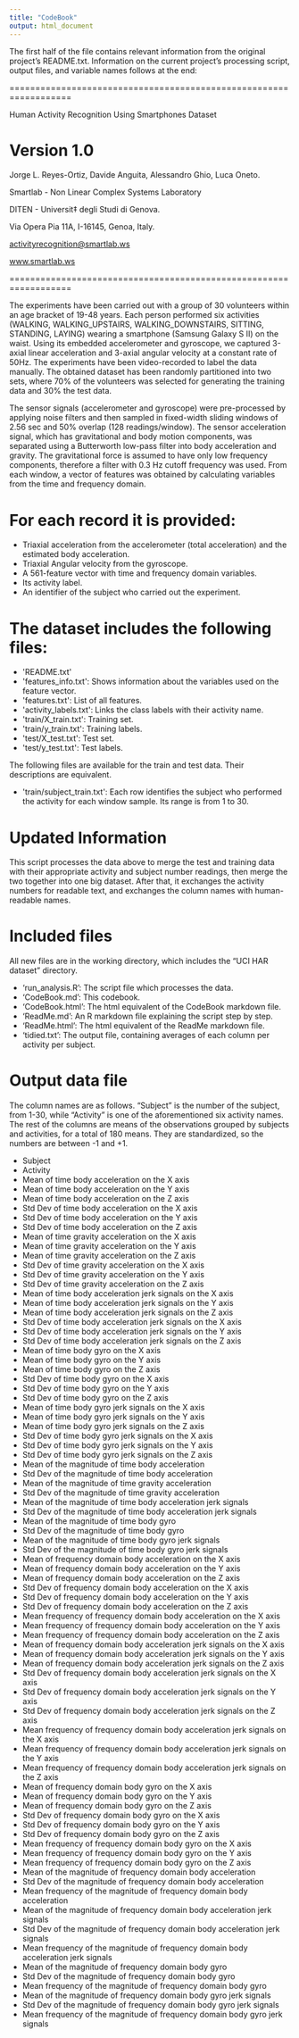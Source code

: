 ```yaml
---
title: "CodeBook"
output: html_document
---
```


The first half of the file contains relevant information from the original project’s README.txt. Information on the current project’s processing script, output files, and variable names follows at the end:


==================================================================

Human Activity Recognition Using Smartphones Dataset

Version 1.0
==================================================================

Jorge L. Reyes-Ortiz, Davide Anguita, Alessandro Ghio, Luca Oneto.

Smartlab - Non Linear Complex Systems Laboratory

DITEN - Universit‡ degli Studi di Genova.

Via Opera Pia 11A, I-16145, Genoa, Italy.

activityrecognition@smartlab.ws

www.smartlab.ws

==================================================================

The experiments have been carried out with a group of 30 volunteers within an age bracket of 19-48 years. Each person performed six activities (WALKING, WALKING_UPSTAIRS, WALKING_DOWNSTAIRS, SITTING, STANDING, LAYING) wearing a smartphone (Samsung Galaxy S II) on the waist. Using its embedded accelerometer and gyroscope, we captured 3-axial linear acceleration and 3-axial angular velocity at a constant rate of 50Hz. The experiments have been video-recorded to label the data manually. The obtained dataset has been randomly partitioned into two sets, where 70% of the volunteers was selected for generating the training data and 30% the test data. 

The sensor signals (accelerometer and gyroscope) were pre-processed by applying noise filters and then sampled in fixed-width sliding windows of 2.56 sec and 50% overlap (128 readings/window). The sensor acceleration signal, which has gravitational and body motion components, was separated using a Butterworth low-pass filter into body acceleration and gravity. The gravitational force is assumed to have only low frequency components, therefore a filter with 0.3 Hz cutoff frequency was used. From each window, a vector of features was obtained by calculating variables from the time and frequency domain.

For each record it is provided:
======================================

- Triaxial acceleration from the accelerometer (total acceleration) and the estimated body acceleration.
- Triaxial Angular velocity from the gyroscope. 
- A 561-feature vector with time and frequency domain variables. 
- Its activity label. 
- An identifier of the subject who carried out the experiment.

The dataset includes the following files:
=========================================

- 'README.txt'
- 'features_info.txt': Shows information about the variables used on the feature vector.
- 'features.txt': List of all features.
- 'activity_labels.txt': Links the class labels with their activity name.
- 'train/X_train.txt': Training set.
- 'train/y_train.txt': Training labels.
- 'test/X_test.txt': Test set.
- 'test/y_test.txt': Test labels.

The following files are available for the train and test data. Their descriptions are equivalent. 

- 'train/subject_train.txt': Each row identifies the subject who performed the activity for each window sample. Its range is from 1 to 30. 



Updated Information
===================
This script processes the data above to merge the test and training data with their appropriate activity and subject number readings, then merge the two together into one big dataset. After that, it exchanges the activity numbers for readable text, and exchanges the column names with human-readable names.

Included files
==============
All new files are in the working directory, which includes the “UCI HAR dataset” directory.

- ‘run_analysis.R’: The script file which processes the data.
- ‘CodeBook.md’: This codebook.
- ‘CodeBook.html’: The html equivalent of the CodeBook markdown file.
- ‘ReadMe.md’: An R markdown file explaining the script step by step.
- ‘ReadMe.html’: The html equivalent of the ReadMe markdown file.
- ‘tidied.txt’: The output file, containing averages of each column per activity per subject.

Output data file
================
The column names are as follows. “Subject” is the number of the subject, from 1-30, while “Activity” is one of the aforementioned six activity names. The rest of the columns are means of the observations grouped by subjects and activities, for a total of 180 means. They are standardized, so the numbers are between -1 and +1.

- Subject
- Activity
- Mean of time body acceleration on the X axis
- Mean of time body acceleration on the Y axis
- Mean of time body acceleration on the Z axis
- Std Dev of time body acceleration on the X axis
- Std Dev of time body acceleration on the Y axis
- Std Dev of time body acceleration on the Z axis
- Mean of time gravity acceleration on the X axis
- Mean of time gravity acceleration on the Y axis
- Mean of time gravity acceleration on the Z axis
- Std Dev of time gravity acceleration on the X axis
- Std Dev of time gravity acceleration on the Y axis
- Std Dev of time gravity acceleration on the Z axis
- Mean of time body acceleration jerk signals on the X axis
- Mean of time body acceleration jerk signals on the Y axis
- Mean of time body acceleration jerk signals on the Z axis
- Std Dev of time body acceleration jerk signals on the X axis
- Std Dev of time body acceleration jerk signals on the Y axis
- Std Dev of time body acceleration jerk signals on the Z axis
- Mean of time body gyro on the X axis
- Mean of time body gyro on the Y axis
- Mean of time body gyro on the Z axis
- Std Dev of time body gyro on the X axis
- Std Dev of time body gyro on the Y axis
- Std Dev of time body gyro on the Z axis
- Mean of time body gyro jerk signals on the X axis
- Mean of time body gyro jerk signals on the Y axis
- Mean of time body gyro jerk signals on the Z axis
- Std Dev of time body gyro jerk signals on the X axis
- Std Dev of time body gyro jerk signals on the Y axis
- Std Dev of time body gyro jerk signals on the Z axis
- Mean of the magnitude of time body acceleration
- Std Dev of the magnitude of time body acceleration
- Mean of the magnitude of time gravity acceleration
- Std Dev of the magnitude of time gravity acceleration
- Mean of the magnitude of time body acceleration jerk signals
- Std Dev of the magnitude of time body acceleration jerk signals
- Mean of the magnitude of time body gyro
- Std Dev of the magnitude of time body gyro
- Mean of the magnitude of time body gyro jerk signals
- Std Dev of the magnitude of time body gyro jerk signals
- Mean of frequency domain body acceleration on the X axis
- Mean of frequency domain body acceleration on the Y axis
- Mean of frequency domain body acceleration on the Z axis
- Std Dev of frequency domain body acceleration on the X axis
- Std Dev of frequency domain body acceleration on the Y axis
- Std Dev of frequency domain body acceleration on the Z axis
- Mean frequency of frequency domain body acceleration on the X axis
- Mean frequency of frequency domain body acceleration on the Y axis
- Mean frequency of frequency domain body acceleration on the Z axis
- Mean of frequency domain body acceleration jerk signals on the X axis
- Mean of frequency domain body acceleration jerk signals on the Y axis
- Mean of frequency domain body acceleration jerk signals on the Z axis
- Std Dev of frequency domain body acceleration jerk signals on the X axis
- Std Dev of frequency domain body acceleration jerk signals on the Y axis
- Std Dev of frequency domain body acceleration jerk signals on the Z axis
- Mean frequency of frequency domain body acceleration jerk signals on the X axis
- Mean frequency of frequency domain body acceleration jerk signals on the Y axis
- Mean frequency of frequency domain body acceleration jerk signals on the Z axis
- Mean of frequency domain body gyro on the X axis
- Mean of frequency domain body gyro on the Y axis
- Mean of frequency domain body gyro on the Z axis
- Std Dev of frequency domain body gyro on the X axis
- Std Dev of frequency domain body gyro on the Y axis
- Std Dev of frequency domain body gyro on the Z axis
- Mean frequency of frequency domain body gyro on the X axis
- Mean frequency of frequency domain body gyro on the Y axis
- Mean frequency of frequency domain body gyro on the Z axis
- Mean of the magnitude of frequency domain body acceleration
- Std Dev of the magnitude of frequency domain body acceleration
- Mean frequency of the magnitude of frequency domain body acceleration
- Mean of the magnitude of frequency domain body acceleration jerk signals
- Std Dev of the magnitude of frequency domain body acceleration jerk signals
- Mean frequency of the magnitude of frequency domain body acceleration jerk signals
- Mean of the magnitude of frequency domain body gyro
- Std Dev of the magnitude of frequency domain body gyro
- Mean frequency of the magnitude of frequency domain body gyro
- Mean of the magnitude of frequency domain body gyro jerk signals
- Std Dev of the magnitude of frequency domain body gyro jerk signals
- Mean frequency of the magnitude of frequency domain body gyro jerk signals